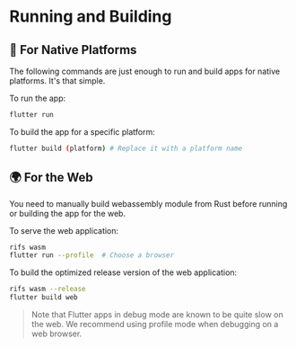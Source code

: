 # Running and Building

## 📱 For Native Platforms

The following commands are just enough to run and build apps for native platforms. It's that simple.

To run the app:

```bash
flutter run
```

To build the app for a specific platform:

```bash
flutter build (platform) # Replace it with a platform name
```

## 🌍 For the Web

You need to manually build webassembly module from Rust before running or building the app for the web.

To serve the web application:

```bash
rifs wasm
flutter run --profile  # Choose a browser
```

To build the optimized release version of the web application:

```bash
rifs wasm --release
flutter build web
```

> Note that Flutter apps in debug mode are known to be quite slow on the web. We recommend using profile mode when debugging on a web browser.
